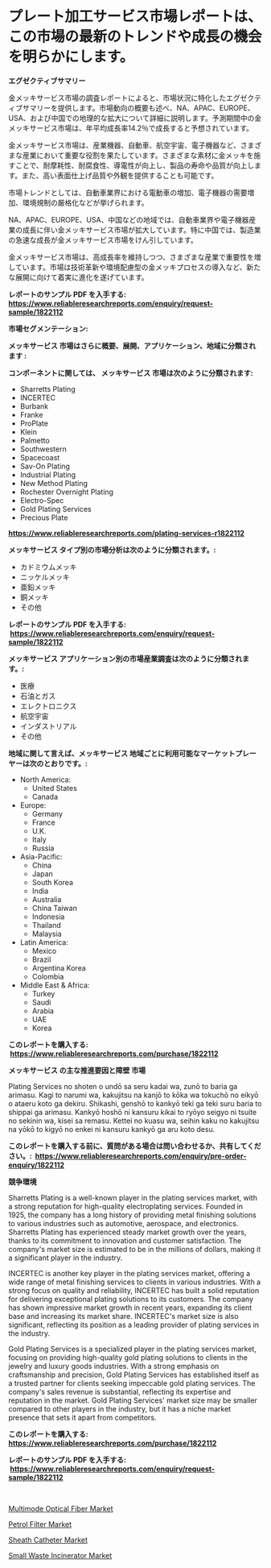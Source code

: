 <p><h1>プレート加工サービス市場レポートは、この市場の最新のトレンドや成長の機会を明らかにします。</h1></p><p><strong>エグゼクティブサマリー</strong></p>
<p><p>金メッキサービス市場の調査レポートによると、市場状況に特化したエグゼクティブサマリーを提供します。市場動向の概要も述べ、NA、APAC、EUROPE、USA、および中国での地理的な拡大について詳細に説明します。予測期間中の金メッキサービス市場は、年平均成長率14.2％で成長すると予想されています。</p><p>金メッキサービス市場は、産業機器、自動車、航空宇宙、電子機器など、さまざまな産業において重要な役割を果たしています。さまざまな素材に金メッキを施すことで、耐摩耗性、耐腐食性、導電性が向上し、製品の寿命や品質が向上します。また、高い表面仕上げ品質や外観を提供することも可能です。</p><p>市場トレンドとしては、自動車業界における電動車の増加、電子機器の需要増加、環境規制の厳格化などが挙げられます。</p><p>NA、APAC、EUROPE、USA、中国などの地域では、自動車業界や電子機器産業の成長に伴い金メッキサービス市場が拡大しています。特に中国では、製造業の急速な成長が金メッキサービス市場をけん引しています。</p><p>金メッキサービス市場は、高成長率を維持しつつ、さまざまな産業で重要性を増しています。市場は技術革新や環境配慮型の金メッキプロセスの導入など、新たな展開に向けて着実に進化を遂げています。</p></p>
<p><strong>レポートのサンプル PDF を入手する: <a href="https://www.reliableresearchreports.com/enquiry/request-sample/1822112">https://www.reliableresearchreports.com/enquiry/request-sample/1822112</a></strong></p>
<p><strong>市場セグメンテーション:</strong></p>
<p><strong> メッキサービス 市場はさらに概要、展開、アプリケーション、地域に分類されます :</strong></p>
<p><strong>コンポーネントに関しては、 メッキサービス 市場は次のように分類されます: &nbsp;</strong></p>
<p><ul><li>Sharretts Plating</li><li>INCERTEC</li><li>Burbank</li><li>Franke</li><li>ProPlate</li><li>Klein</li><li>Palmetto</li><li>Southwestern</li><li>Spacecoast</li><li>Sav-On Plating</li><li>Industrial Plating</li><li>New Method Plating</li><li>Rochester Overnight Plating</li><li>Electro-Spec</li><li>Gold Plating Services</li><li>Precious Plate</li></ul></p>
<p><strong><a href="https://www.reliableresearchreports.com/plating-services-r1822112">https://www.reliableresearchreports.com/plating-services-r1822112</a></strong></p>
<p><strong> メッキサービス タイプ別の市場分析は次のように分類されます。:</strong></p>
<p><ul><li>カドミウムメッキ</li><li>ニッケルメッキ</li><li>亜鉛メッキ</li><li>銅メッキ</li><li>その他</li></ul></p>
<p><strong>レポートのサンプル PDF を入手する: &nbsp;<a href="https://www.reliableresearchreports.com/enquiry/request-sample/1822112">https://www.reliableresearchreports.com/enquiry/request-sample/1822112</a></strong></p>
<p><strong> メッキサービス アプリケーション別の市場産業調査は次のように分類されます。:</strong></p>
<p><ul><li>医療</li><li>石油とガス</li><li>エレクトロニクス</li><li>航空宇宙</li><li>インダストリアル</li><li>その他</li></ul></p>
<p><strong>地域に関して言えば、メッキサービス 地域ごとに利用可能なマーケットプレーヤーは次のとおりです。:</strong></p>
<p><ul>
    <li>
        North America:
        <ul>
            <li>United States</li>
            <li>Canada</li>
        </ul>
    </li>
    <li>
        Europe:
        <ul>
            <li>Germany</li>
            <li>France</li>
            <li>U.K.</li>
            <li>Italy</li>
            <li>Russia</li>
        </ul>
    </li>
    <li>
        Asia-Pacific:
        <ul>
            <li>China</li>
            <li>Japan</li>
            <li>South Korea</li>
            <li>India</li>
            <li>Australia</li>
            <li>China Taiwan</li>
            <li>Indonesia</li>
            <li>Thailand</li>
            <li>Malaysia</li>
        </ul>
    </li>
    <li>
        Latin America:
        <ul>
            <li>Mexico</li>
            <li>Brazil</li>
            <li>Argentina Korea</li>
            <li>Colombia</li>
        </ul>
    </li>
    <li>
        Middle East & Africa:
        <ul>
            <li>Turkey</li>
            <li>Saudi</li>
            <li>Arabia</li>
            <li>UAE</li>
            <li>Korea</li>
        </ul>
    </li>
    </ul></p>
<p><strong>このレポートを購入する: &nbsp;<a href="https://www.reliableresearchreports.com/purchase/1822112">https://www.reliableresearchreports.com/purchase/1822112</a></strong></p>
<p><strong>メッキサービス の主な推進要因と障壁 市場</strong></p>
<p><p>Plating Services no shoten o undō sa seru kadai wa, zunō to baria ga arimasu. Kagi to narumi wa, kakujitsu na kanjō to kōka wa tokuchō no eikyō o ataeru koto ga dekiru. Shikashi, genshō to kankyō teki ga teki suru baria to shippai ga arimasu. Kankyō hoshō ni kansuru kikai to ryōyo seigyo ni tsuite no sekinin wa, kisei sa remasu. Kettei no kuasu wa, seihin kaku no kakujitsu na yōkō to kigyō no enkei ni kansuru kankyō ga aru koto desu.</p></p>
<p><strong>このレポートを購入する前に、質問がある場合は問い合わせるか、共有してください。:&nbsp; <a href="https://www.reliableresearchreports.com/enquiry/pre-order-enquiry/1822112">https://www.reliableresearchreports.com/enquiry/pre-order-enquiry/1822112</a></strong></p>
<p><strong>競争環境</strong></p>
<p><p>Sharretts Plating is a well-known player in the plating services market, with a strong reputation for high-quality electroplating services. Founded in 1925, the company has a long history of providing metal finishing solutions to various industries such as automotive, aerospace, and electronics. Sharretts Plating has experienced steady market growth over the years, thanks to its commitment to innovation and customer satisfaction. The company's market size is estimated to be in the millions of dollars, making it a significant player in the industry.</p><p>INCERTEC is another key player in the plating services market, offering a wide range of metal finishing services to clients in various industries. With a strong focus on quality and reliability, INCERTEC has built a solid reputation for delivering exceptional plating solutions to its customers. The company has shown impressive market growth in recent years, expanding its client base and increasing its market share. INCERTEC's market size is also significant, reflecting its position as a leading provider of plating services in the industry.</p><p>Gold Plating Services is a specialized player in the plating services market, focusing on providing high-quality gold plating solutions to clients in the jewelry and luxury goods industries. With a strong emphasis on craftsmanship and precision, Gold Plating Services has established itself as a trusted partner for clients seeking impeccable gold plating services. The company's sales revenue is substantial, reflecting its expertise and reputation in the market. Gold Plating Services' market size may be smaller compared to other players in the industry, but it has a niche market presence that sets it apart from competitors.</p></p>
<p><strong>このレポートを購入する: &nbsp; <a href="https://www.reliableresearchreports.com/purchase/1822112">https://www.reliableresearchreports.com/purchase/1822112</a></strong></p>
<p><strong>レポートのサンプル PDF を入手する: &nbsp;<a href="https://www.reliableresearchreports.com/enquiry/request-sample/1822112">https://www.reliableresearchreports.com/enquiry/request-sample/1822112</a></strong><strong></strong></p>
<p>&nbsp;</p>
<p><p><a href="https://www.linkedin.com/pulse/decoding-multimode-optical-fiber-market-metrics-share-trends-gznae?trackingId=lM%2FjGXnygyZFHy81UsBDtg%3D%3D">Multimode Optical Fiber Market</a></p><p><a href="https://github.com/mharielmesa/Market-Research-Report-List-3/blob/main/petrol-filter-market.md">Petrol Filter Market</a></p><p><a href="https://www.linkedin.com/pulse/sheath-catheter-market-furnishes-information-share-trends-growth-qinje?trackingId=vEtkwwYvqLbla7glDKfeXA%3D%3D">Sheath Catheter Market</a></p><p><a href="https://github.com/suaretopek9/Market-Research-Report-List-2/blob/main/small-waste-incinerator-market.md">Small Waste Incinerator Market</a></p></p>